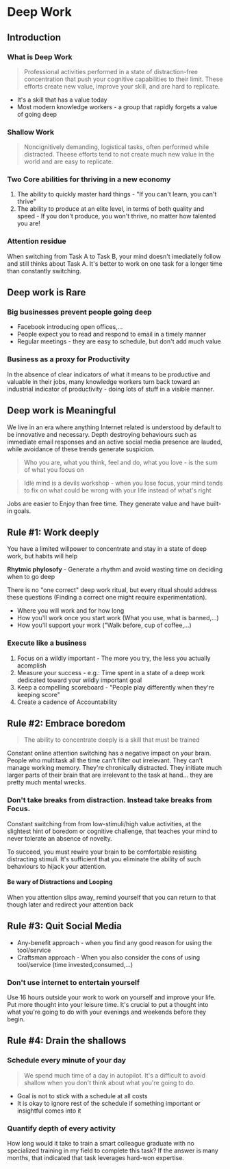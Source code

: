 # Deep Work

## Introduction

### What is Deep Work
> Professional activities performed in a state of distraction-free concentration that push your cognitive capabilities to their limit. These efforts create new value, improve your skill, and are hard to replicate.

- It's a skill that has a value today
- Most modern knowledge workers - a group that rapidly forgets a value of going deep

### Shallow Work
> Noncignitively demanding, logistical tasks, often performed while distracted. Theese efforts tend to not create much new value in the world and are easy to replicate.

### Two Core abilities for thriving in a new economy

1. The ability to quickly master hard things - "If you can't learn, you can't thrive"
2. The ability to produce at an elite level, in terms of both quality and speed - If you don't produce, you won't thrive, no matter how talented you are!

### Attention residue

When switching from Task A to Task B, your mind doesn't imediatelly follow and still thinks about Task A. It's better to work on one task for a longer time than constantly switching.


## Deep work is Rare

### Big businesses prevent people going deep

- Facebook introducing open offices,...
- People expect you to read and respond to email in a timely manner
- Regular meetings - they are easy to schedule, but don't add much value
  
### Business as a proxy for Productivity

In the absence of clear indicators of what it means to be productive and valuable in their jobs, many knowledge workers turn back toward an industrial indicator of productivity - doing lots of stuff in a visible manner.


## Deep work is Meaningful

We live in an era where anything Internet related is understood by default to be innovative and necessary. Depth destroying behaviours such as immediate email responses and an active social media presence are lauded, while avoidance of these trends generate suspicion.

> Who you are, what you think, feel and do, what you love - is the sum of what you focus on

> Idle mind is a devils workshop - when you lose focus, your mind tends to fix on what could be wrong with your life instead of what's right

Jobs are easier to Enjoy than free time. They generate value and have built-in goals.


## Rule #1: Work deeply

You have a limited willpower to concentrate and stay in a state of deep work, but habits will help

**Rhytmic phylosofy** - Generate a rhythm and avoid wasting time on deciding when to go deep

There is no "one correct" deep work ritual, but every ritual should address these questions (Finding a correct one might require experimentation).

- Where you will work and for how long
- How you'll work once you start work (What you use, what is banned,...)
- How you'll support your work ("Walk before, cup of coffee,...)

### Execute like a business

1. Focus on a wildly important - The more you try, the less you actually acomplish
2. Measure your success - e.g.: Time spent in a state of a deep work dedicated toward your wildly important goal
3. Keep a compelling scoreboard - "People play differently when they're keeping score"
4. Create a cadence of Accountability


## Rule #2: Embrace boredom

> The ability to concentrate deeply is a skill that must be trained

Constant online attention switching has a negative impact on your brain. People who multitask all the time can't filter out irrelevant. They can't manage working memory. They're chronically distracted. They initiate much larger parts of their brain that are irrelevant to the task at hand... they are pretty much mental wrecks. 

### Don't take breaks from distraction. Instead take breaks from Focus.

Constant switching from from low-stimuli/high value activities, at the slightest hint of boredom or cognitive challenge, that teaches your mind to never tolerate an absence of novelty.

To succeed, you must rewire your brain to be comfortable resisting distracting stimuli. It's sufficient that you eliminate the ability of such behaviours to hijack your attention.

#### Be wary of Distractions and Looping
When you attention slips away, remind yourself that you can return to that though later and redirect your attention back


## Rule #3: Quit Social Media

- Any-benefit approach - when you find any good reason for using the tool/service
- Craftsman approach - When you also consider the cons of using tool/service (time invested,consumed,...)

### Don't use internet to entertain yourself

Use 16 hours outside your work to work on yourself and improve your life. Put more thought into your leisure time.
It's crucial to put a thought into what you're going to do with your evenings and weekends before they begin.


## Rule #4: Drain the shallows

### Schedule every minute of your day
> We spend much time of a day in autopilot. It's a difficult to avoid shallow when you don't think about what you're going to do.

- Goal is not to stick with a schedule at all costs
- It is okay to ignore rest of the schedule if something important or insightful comes into it

### Quantify depth of every activity

How long would it take to train a smart colleague graduate with no specialized training in my field to complete this task? If the answer is many months, that indicated that task leverages hard-won expertise.
